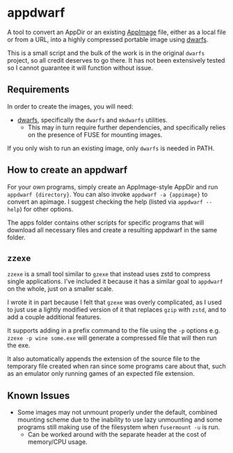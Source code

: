 appdwarf
=======
A tool to convert an AppDir or an existing [AppImage](https://appimage.org/) file,
either as a local file or from a URL, into a highly compressed portable image using
[dwarfs](https://github.com/mhx/dwarfs).

This is a small script and the bulk of the work is in the original `dwarfs` project,
so all credit deserves to go there. It has not been extensively tested so I cannot
guarantee it will function without issue.

## Requirements

In order to create the images, you will need:

- [dwarfs](https://github.com/mhx/dwarfs), specifically the `dwarfs` and `mkdwarfs` utilities.
    - This may in turn require further dependencies, and specifically relies on the presence of FUSE for mounting images.

If you only wish to run an existing image, only `dwarfs` is needed in PATH.

## How to create an appdwarf

For your own programs, simply create an AppImage-style AppDir and run `appdwarf {directory}`. 
You can also invoke `appdwarf -a {appimage}` to convert an apimage. 
I suggest checking the help (listed via `appdwarf --help`) for other options.

The apps folder contains other scripts for specific programs that will download all
necessary files and create a resulting appdwarf in the same folder.

## `zzexe`

`zzexe` is a small tool similar to `gzexe` that instead uses zstd to compress single applications.
I've included it because it has a similar goal to `appdwarf` on the whole, just on a smaller scale.

I wrote it in part because I felt that `gzexe` was overly complicated, as I used to 
just use a lightly modified version of it that replaces `gzip` with `zstd`,
and to add a couple additional features. 

It supports adding in a prefix command to the file using the `-p` options e.g.
`zzexe -p wine some.exe` will generate a compressed file that will then run the exe.

It also automatically appends the extension of the source file to the temporary file
created when ran since some programs care about that, such as an emulator only
running games of an expected file extension.

## Known Issues

- Some images may not unmount properly under the default, combined mounting scheme due
to the inability to use lazy unmounting and some programs still making use of the filesystem
when `fusermount -u` is run.
    - Can be worked around with the separate header at the cost of memory/CPU usage.
